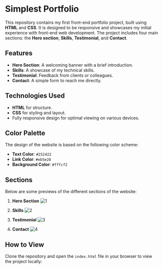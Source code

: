 # Simplest Portfolio

This repository contains my first front-end portfolio project, built using **HTML** and **CSS**. It is designed to be responsive and showcases my initial experience with front-end web development. The project includes four main sections: the **Hero section**, **Skills**, **Testimonial**, and **Contact**.

## Features
- **Hero Section**: A welcoming banner with a brief introduction.
- **Skills**: A showcase of my technical skills.
- **Testimonial**: Feedback from clients or colleagues.
- **Contact**: A simple form to reach me directly.

## Technologies Used
- **HTML** for structure.
- **CSS** for styling and layout.
- Fully responsive design for optimal viewing on various devices.

## Color Palette
The design of the website is based on the following color scheme:
- **Text Color**: `#252422`
- **Link Color**: `#eb5e28`
- **Background Color**: `#fffcf2`

## Sections
Below are some previews of the different sections of the website:

1. **Hero Section**
   ![1](https://github.com/user-attachments/assets/145e560a-425d-4ec6-bcea-3f5430515536)

2. **Skills**
   ![2](https://github.com/user-attachments/assets/c96d8234-daeb-4e0d-93fe-a751bd1a3610)

3. **Testimonial**
   ![3](https://github.com/user-attachments/assets/ec0dc66a-466b-4d85-a400-0c8bffaf044c)

4. **Contact**
   ![4](https://github.com/user-attachments/assets/ab577ecd-ff4f-40be-95ef-945fa5f3b921)

## How to View
Clone the repository and open the `index.html` file in your browser to view the project locally:
